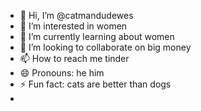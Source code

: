 - 👋 Hi, I’m @catmandudewes
- 👀 I’m interested in women
- 🌱 I’m currently learning about women
- 💞️ I’m looking to collaborate on big money
- 📫 How to reach me tinder
- 😄 Pronouns: he him
- ⚡ Fun fact: cats are better than dogs
- 

<!---
catmandudewes/catmandudewes is a ✨ special ✨ repository because its `README.md` (this file) appears on your GitHub profile.
You can click the Preview link to take a look at your changes.
--->
